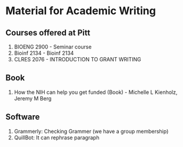 # Material for Academic Writing

## Courses offered at Pitt
1. BIOENG 2900 - Seminar course 
2. Bioinf 2134 - Bioinf 2134 
3. CLRES 2076 - INTRODUCTION TO GRANT WRITING


## Book
1. How the NIH can help you get funded (Book) - Michelle L Kienholz, Jeremy M Berg

## Software
1. Grammerly: Checking Grammer (we have a group membership)
2. QuillBot: It can rephrase paragraph
